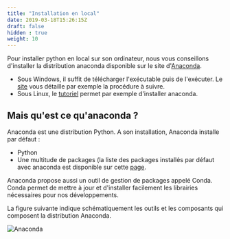 ```yaml
---
title: "Installation en local"
date: 2019-03-18T15:26:15Z
draft: false
hidden : true
weight: 10
---
```


Pour installer python en local sur son ordinateur, nous vous conseillons d'installer la distribution anaconda disponible sur le site d'[Anaconda](https://www.anaconda.com/distribution/).

* Sous Windows, il suffit de télécharger l'exécutable puis de l'exécuter. Le [site](https://mrmint.fr/installer-environnement-python-machine-learning-anaconda) vous détaille par exemple la procédure à suivre. 
* Sous Linux, le [tutoriel](https://linuxize.com/post/how-to-install-anaconda-on-ubuntu-18-04/) permet par exemple d'installer anaconda.


## Mais qu'est ce qu'anaconda ?

Anaconda est une distribution Python. A son installation, Anaconda installe par défaut :

* Python
* Une multitude de packages (la liste des packages installés par défaut avec anaconda est disponible sur cette [page](http://docs.anaconda.com/anaconda/packages/py3.6_win-64/).

Anaconda propose aussi un outil de gestion de packages appelé Conda. Conda permet de mettre à jour et d'installer facilement les librairies nécessaires pour nos développements.

La figure suivante indique schématiquement les outils et les composants qui composent la distribution Anaconda.

![Anaconda](/images/Anaconda.jpg "Anaconda")




